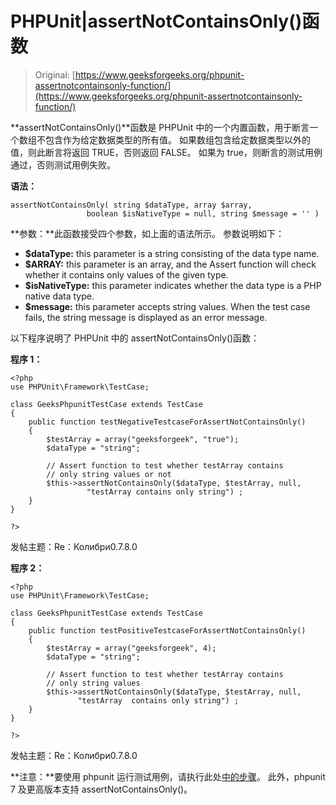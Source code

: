 # PHPUnit|assertNotContainsOnly()函数

> Original: [https://www.geeksforgeeks.org/phpunit-assertnotcontainsonly-function/](https://www.geeksforgeeks.org/phpunit-assertnotcontainsonly-function/)

**assertNotContainsOnly()**函数是 PHPUnit 中的一个内置函数，用于断言一个数组不包含作为给定数据类型的所有值。 如果数组包含给定数据类型以外的值，则此断言将返回 TRUE，否则返回 FALSE。 如果为 true，则断言的测试用例通过，否则测试用例失败。

**语法：**

```
assertNotContainsOnly( string $dataType, array $array,
                 boolean $isNativeType = null, string $message = '' )

```

**参数：**此函数接受四个参数，如上面的语法所示。 参数说明如下：

*   **$dataType:** this parameter is a string consisting of the data type name.
*   **$ARRAY:** this parameter is an array, and the Assert function will check whether it contains only values of the given type.
*   **$isNativeType:** this parameter indicates whether the data type is a PHP native data type.
*   **$message:** this parameter accepts string values. When the test case fails, the string message is displayed as an error message.

以下程序说明了 PHPUnit 中的 assertNotContainsOnly()函数：

**程序 1：**

```
<?php
use PHPUnit\Framework\TestCase;

class GeeksPhpunitTestCase extends TestCase
{
    public function testNegativeTestcaseForAssertNotContainsOnly()
    {
        $testArray = array("geeksforgeek", "true");
        $dataType = "string"; 

        // Assert function to test whether testArray contains
        // only string values or not
        $this->assertNotContainsOnly($dataType, $testArray, null,
                 "testArray contains only string") ;
    }
}

?>
```

发帖主题：Re：Колибри0.7.8.0

**程序 2：**

```
<?php
use PHPUnit\Framework\TestCase;

class GeeksPhpunitTestCase extends TestCase
{
    public function testPositiveTestcaseForAssertNotContainsOnly()
    {
        $testArray = array("geeksforgeek", 4);
        $dataType = "string"; 

        // Assert function to test whether testArray contains
        // only string values
        $this->assertNotContainsOnly($dataType, $testArray, null,
               "testArray  contains only string") ;
    }
}

?>
```

发帖主题：Re：Колибри0.7.8.0

**注意：**要使用 phpunit 运行测试用例，请执行此处[中的步骤](https://www.jetbrains.com/help/phpstorm/using-phpunit-framework.html)。 此外，phpunit 7 及更高版本支持 assertNotContainsOnly()。